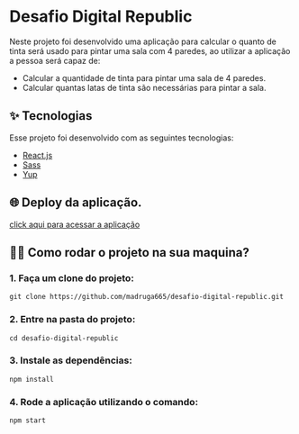 # Desafio Digital Republic

Neste projeto foi desenvolvido uma aplicação para calcular o quanto de tinta será usado para pintar uma sala com 4 paredes, ao utilizar a aplicação a pessoa será capaz de:

- Calcular a quantidade de tinta para pintar uma sala de 4 paredes.
- Calcular quantas latas de tinta são necessárias para pintar a sala.

## ✨️ Tecnologias
Esse projeto foi desenvolvido com as seguintes tecnologias:
- [React.js](https://pt-br.reactjs.org/)
- [Sass](https://sass-lang.com/)
- [Yup](https://github.com/jquense/yup)

## 🌐️ Deploy da aplicação.

[click aqui para acessar a aplicação]()

## 🏃‍♀️ Como rodar o projeto na sua maquina?

### 1. Faça um clone do projeto:
```
git clone https://github.com/madruga665/desafio-digital-republic.git
```

### 2. Entre na pasta do projeto:

```
cd desafio-digital-republic
```

### 3. Instale as dependências:

```
npm install
```

### 4. Rode a aplicação utilizando o comando:

```
npm start
```
